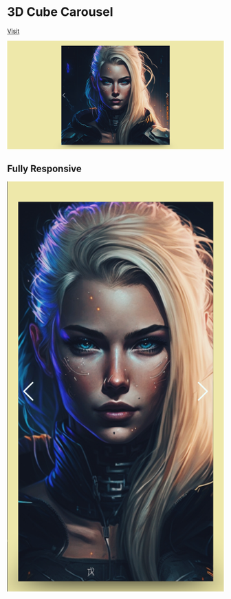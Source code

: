# 3D Cube Carousel

<a href="https://carousel-cube-ssk.netlify.app/">Visit</a>

<p align="center">
    <img src="./images/ss1.png" />
</p>

## Fully Responsive

<p>
    <img src="./images/ss2.png">
</p>
